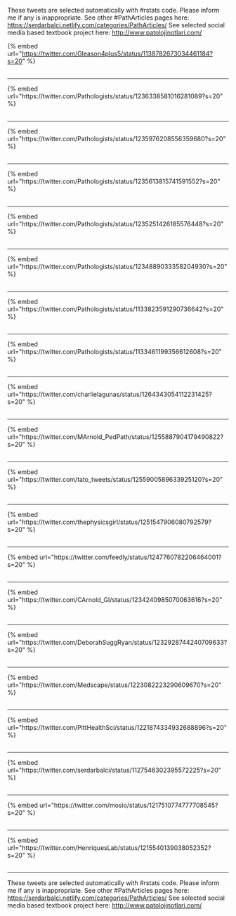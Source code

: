 

These tweets are selected automatically with #rstats code. Please inform me if any is inappropriate.
See other #PathArticles pages here: https://serdarbalci.netlify.com/categories/PathArticles/ 
See selected social media based textbook project here: http://www.patolojinotlari.com/

{% embed url="https://twitter.com/Gleason4plus5/status/1138782673034461184?s=20" %}<br>
<br>
<hr>
{% embed url="https://twitter.com/Pathologists/status/1236338581016281089?s=20" %}<br>
<br>
<hr>
{% embed url="https://twitter.com/Pathologists/status/1235976208556359680?s=20" %}<br>
<br>
<hr>
{% embed url="https://twitter.com/Pathologists/status/1235613815741591552?s=20" %}<br>
<br>
<hr>
{% embed url="https://twitter.com/Pathologists/status/1235251426185576448?s=20" %}<br>
<br>
<hr>
{% embed url="https://twitter.com/Pathologists/status/1234889033358204930?s=20" %}<br>
<br>
<hr>
{% embed url="https://twitter.com/Pathologists/status/1133823591290736642?s=20" %}<br>
<br>
<hr>
{% embed url="https://twitter.com/Pathologists/status/1133461199356612608?s=20" %}<br>
<br>
<hr>
{% embed url="https://twitter.com/charlielagunas/status/1264343054112231425?s=20" %}<br>
<br>
<hr>
{% embed url="https://twitter.com/MArnold_PedPath/status/1255887904179490822?s=20" %}<br>
<br>
<hr>
{% embed url="https://twitter.com/tato_tweets/status/1255900589633925120?s=20" %}<br>
<br>
<hr>
{% embed url="https://twitter.com/thephysicsgirl/status/1251547906080792579?s=20" %}<br>
<br>
<hr>
{% embed url="https://twitter.com/feedly/status/1247760782206464001?s=20" %}<br>
<br>
<hr>
{% embed url="https://twitter.com/CArnold_GI/status/1234240985070063616?s=20" %}<br>
<br>
<hr>
{% embed url="https://twitter.com/DeborahSuggRyan/status/1232928744240709633?s=20" %}<br>
<br>
<hr>
{% embed url="https://twitter.com/Medscape/status/1223082223290609670?s=20" %}<br>
<br>
<hr>
{% embed url="https://twitter.com/PittHealthSci/status/1221874334932688896?s=20" %}<br>
<br>
<hr>
{% embed url="https://twitter.com/serdarbalci/status/1127546302395572225?s=20" %}<br>
<br>
<hr>
{% embed url="https://twitter.com/mosio/status/1217510774777708545?s=20" %}<br>
<br>
<hr>
{% embed url="https://twitter.com/HenriquesLab/status/1215540139038052352?s=20" %}<br>
<br>
<hr>


These tweets are selected automatically with #rstats code. Please inform me if any is inappropriate.
See other #PathArticles pages here: https://serdarbalci.netlify.com/categories/PathArticles/ 
See selected social media based textbook project here: http://www.patolojinotlari.com/
